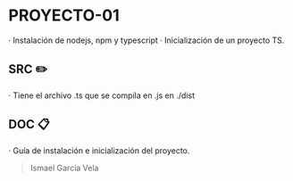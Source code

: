 # PROYECTO-01

· Instalación de nodejs, npm y typescript
· Inicialización de un proyecto TS.

## SRC ✏️

· Tiene el archivo .ts que se compila en .js en ./dist

## DOC 📋

· Guía de instalación e inicialización del proyecto.

> Ismael García Vela
